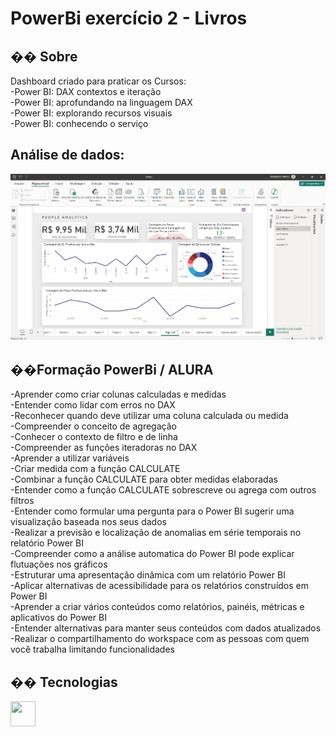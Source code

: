 <h1>PowerBi exercício 2 - Livros</h1>

<h2>�� Sobre</h2>
<p>Dashboard criado para praticar os Cursos:<br>
-Power BI: DAX contextos e iteração<br>
-Power BI: aprofundando na linguagem DAX<br>
-Power BI: explorando recursos visuais<br>
-Power BI: conhecendo o serviço<br>
</p>

<h2>Análise de dados:</h2>
<img src="finalizado.png" alt="">

<h2>��Formação PowerBi / ALURA</h2>
<p>
-Aprender como criar colunas calculadas e medidas<br>
-Entender como lidar com erros no DAX<br>
-Reconhecer quando deve utilizar uma coluna calculada ou medida<br>
-Compreender o conceito de agregação<br>
-Conhecer o contexto de filtro e de linha<br>
-Compreender as funções iteradoras no DAX<br>
-Aprender a utilizar variáveis<br>
-Criar medida com a função CALCULATE<br>
-Combinar a função CALCULATE para obter medidas elaboradas<br>
-Entender como a função CALCULATE sobrescreve ou agrega com outros filtros<br>
-Entender como formular uma pergunta para o Power BI sugerir uma visualização baseada nos seus dados<br>
-Realizar a previsão e localização de anomalias em série temporais no relatório Power BI<br>
-Compreender como a análise automatica do Power BI pode explicar flutuações nos gráficos<br>
-Estruturar uma apresentação dinâmica com um relatório Power BI<br>
-Aplicar alternativas de acessibilidade para os relatórios construídos em Power BI<br>
-Aprender a criar vários conteúdos como relatórios, painéis, métricas e aplicativos do Power BI<br>
-Entender alternativas para manter seus conteúdos com dados atualizados<br>
-Realizar o compartilhamento do workspace com as pessoas com quem você trabalha limitando funcionalidades<br>

</p>

## �� Tecnologias

<div>
  <img src="https://cdn.jsdelivr.net/gh/devicons/devicon@latest/icons/vscode/vscode-original-wordmark.svg" width="40" height="40"/>
</div>

